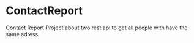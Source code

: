 # ContactReport
Contact Report Project about two rest api to get all people with have the same adress.
